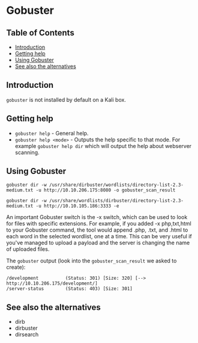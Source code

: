 # Gobuster

## Table of Contents

- [Introduction](#introduction)
- [Getting help](#getting-help)
- [Using Gobuster](#using-gobuster)
- [See also the alternatives](#see-also-the-alternatives)

## Introduction

`gobuster` is not installed by default on a Kali box.

## Getting help

* `gobuster help` - General help.
* `gobuster help <mode>` - Outputs the help specific to that mode. For example `gobuster help dir` which will output the help about webserver scanning.

## Using Gobuster

```commandline
gobuster dir -w /usr/share/dirbuster/wordlists/directory-list-2.3-medium.txt -u http://10.10.206.175:8080 -o gobuster_scan_result
```

```
gobuster dir -w /usr/share/wordlists/dirbuster/directory-list-2.3-medium.txt -u http://10.10.105.186:3333 -e
```

An important Gobuster switch is the -x switch, which can be used to look for files with specific extensions. For example, if you added -x php,txt,html to your Gobuster command, the tool would append .php, .txt, and .html to each word in the selected wordlist, one at a time. This can be very useful if you've managed to upload a payload and the server is changing the name of uploaded files.

The `gobuster` output (look into the `gobuster_scan_result` we asked to create):

```commandline
/development          (Status: 301) [Size: 320] [--> http://10.10.206.175/development/]
/server-status        (Status: 403) [Size: 301]
```

## See also the alternatives

* dirb
* dirbuster
* dirsearch